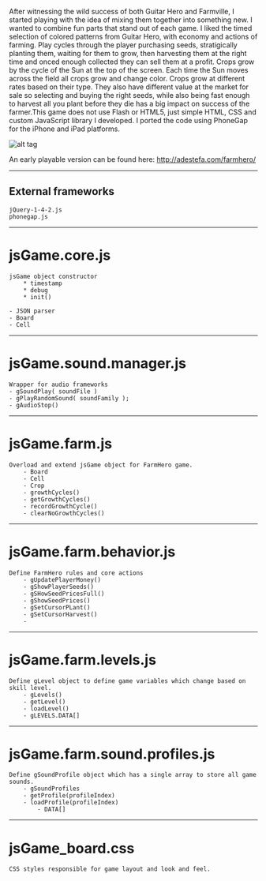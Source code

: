 

After witnessing the wild success of both Guitar Hero and Farmville, I started playing with the idea of mixing them together 
into something new. I wanted to combine fun parts that stand out of each game. I liked the timed selection of colored patterns from Guitar Hero, with economy and actions of farming. Play cycles through the player purchasing seeds, stratigically planting them, waiting for them to grow, then harvesting them at the right time and onced enough collected they can sell them at a profit. Crops grow by the cycle of the Sun at the top of the screen. Each time the Sun moves across the field all crops grow and change color. Crops grow at different rates based on their type. They also have different value at the market for sale so selecting and buying the right seeds, while also being fast enough to harvest all you plant before they die has a big impact on success of the farmer.This game does not use Flash or HTML5, just simple HTML, CSS and custom JavaScript library
I developed. I ported the code using PhoneGap for the iPhone and iPad platforms.

![alt tag](https://adestefawp.files.wordpress.com/2015/05/farmhero.png)


An early playable version can be found here: http://adestefa.com/farmhero/



-------------------
External frameworks
-------------------
	jQuery-1-4-2.js
	phonegap.js



--------------
jsGame.core.js
==============
	jsGame object constructor
		* timestamp
		* debug
		* init()
	
	- JSON parser
	- Board
	- Cell

-----------------------
jsGame.sound.manager.js
=======================
	Wrapper for audio frameworks
	- gSoundPlay( soundFile )
	- gPlayRandomSound( soundFamily );
	- gAudioStop()

 

--------------
jsGame.farm.js
==============
	Overload and extend jsGame object for FarmHero game.
		- Board
		- Cell
		- Crop
		- growthCycles()
		- getGrowthCycles()
		- recordGrowthCycle()
		- clearNoGrowthCycles()

		

-----------------------
jsGame.farm.behavior.js
=======================
	Define FarmHero rules and core actions
		- gUpdatePlayerMoney()
		- gShowPlayerSeeds()
		- gSHowSeedPricesFull()
		- gShowSeedPrices()
		- gSetCursorPLant()
		- gSetCursorHarvest()
		-



---------------------
jsGame.farm.levels.js
=====================
	Define gLevel object to define game variables which change based on skill level.
		- gLevels()
		- getLevel()
		- loadLevel()
		- gLEVELS.DATA[]
		


-----------------------------
jsGame.farm.sound.profiles.js
=============================
	Define gSoundProfile object which has a single array to store all game sounds.
		- gSoundProfiles
		- getProfile(profileIndex)
		- loadProfile(profileIndex)
			- DATA[]
		


----------------
jsGame_board.css
================
	CSS styles responsible for game layout and look and feel.
	
	
